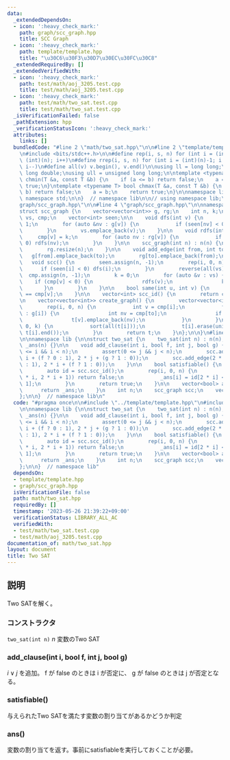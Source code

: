 ```yaml
---
data:
  _extendedDependsOn:
  - icon: ':heavy_check_mark:'
    path: graph/scc_graph.hpp
    title: SCC Graph
  - icon: ':heavy_check_mark:'
    path: template/template.hpp
    title: "\u30C6\u30F3\u30D7\u30EC\u30FC\u30C8"
  _extendedRequiredBy: []
  _extendedVerifiedWith:
  - icon: ':heavy_check_mark:'
    path: test/math/aoj_3205.test.cpp
    title: test/math/aoj_3205.test.cpp
  - icon: ':heavy_check_mark:'
    path: test/math/two_sat.test.cpp
    title: test/math/two_sat.test.cpp
  _isVerificationFailed: false
  _pathExtension: hpp
  _verificationStatusIcon: ':heavy_check_mark:'
  attributes:
    links: []
  bundledCode: "#line 2 \"math/two_sat.hpp\"\n\n#line 2 \"template/template.hpp\"\n\
    \n#include <bits/stdc++.h>\n\n#define rep(i, s, n) for (int i = (int)(s); i <\
    \ (int)(n); i++)\n#define rrep(i, s, n) for (int i = (int)(n)-1; i >= (int)(s);\
    \ i--)\n#define all(v) v.begin(), v.end()\n\nusing ll = long long;\nusing ld =\
    \ long double;\nusing ull = unsigned long long;\n\ntemplate <typename T> bool\
    \ chmin(T &a, const T &b) {\n    if (a <= b) return false;\n    a = b;\n    return\
    \ true;\n}\ntemplate <typename T> bool chmax(T &a, const T &b) {\n    if (a >=\
    \ b) return false;\n    a = b;\n    return true;\n}\n\nnamespace lib {\n\nusing\
    \ namespace std;\n\n}  // namespace lib\n\n// using namespace lib;\n#line 2 \"\
    graph/scc_graph.hpp\"\n\n#line 4 \"graph/scc_graph.hpp\"\n\nnamespace lib {\n\n\
    struct scc_graph {\n    vector<vector<int>> g, rg;\n    int n, k;\n\n    vector<int>\
    \ vs, cmp;\n    vector<int> seen;\n\n    void dfs(int v) {\n        seen[v] =\
    \ 1;\n        for (auto &nv : g[v]) {\n            if (seen[nv] < 0) dfs(nv);\n\
    \        }\n        vs.emplace_back(v);\n    }\n\n    void rdfs(int v) {\n   \
    \     cmp[v] = k;\n        for (auto nv : rg[v]) {\n            if (cmp[nv] <\
    \ 0) rdfs(nv);\n        }\n    }\n\n    scc_graph(int n) : n(n) {\n        g.resize(n);\n\
    \        rg.resize(n);\n    }\n\n    void add_edge(int from, int to) {\n     \
    \   g[from].emplace_back(to);\n        rg[to].emplace_back(from);\n    }\n\n \
    \   void scc() {\n        seen.assign(n, -1);\n        rep(i, 0, n) {\n      \
    \      if (seen[i] < 0) dfs(i);\n        }\n        reverse(all(vs));\n      \
    \  cmp.assign(n, -1);\n        k = 0;\n        for (auto &v : vs) {\n        \
    \    if (cmp[v] < 0) {\n                rdfs(v);\n                k++;\n     \
    \       }\n        }\n    }\n\n    bool same(int u, int v) {\n        return cmp[u]\
    \ == cmp[v];\n    }\n\n    vector<int> scc_id() {\n        return cmp;\n    }\n\
    \n    vector<vector<int>> create_graph() {\n        vector<vector<int>> t(k);\n\
    \        rep(i, 0, n) {\n            int v = cmp[i];\n            for (auto to\
    \ : g[i]) {\n                int nv = cmp[to];\n                if (v == nv) continue;\n\
    \                t[v].emplace_back(nv);\n            }\n        }\n        rep(i,\
    \ 0, k) {\n            sort(all(t[i]));\n            t[i].erase(unique(all(t[i])),\
    \ t[i].end());\n        }\n        return t;\n    }\n};\n\n}\n#line 5 \"math/two_sat.hpp\"\
    \n\nnamespace lib {\n\nstruct two_sat {\n    two_sat(int n) : n(n), scc(2 * n),\
    \ _ans(n) {}\n\n    void add_clause(int i, bool f, int j, bool g) {\n        assert(0\
    \ <= i && i < n);\n        assert(0 <= j && j < n);\n        scc.add_edge(2 *\
    \ i + (f ? 0 : 1), 2 * j + (g ? 1 : 0));\n        scc.add_edge(2 * j + (g ? 0\
    \ : 1), 2 * i + (f ? 1 : 0));\n    }\n\n    bool satisfiable() {\n        scc.scc();\n\
    \        auto id = scc.scc_id();\n        rep(i, 0, n) {\n            if (scc.same(2\
    \ * i, 2 * i + 1)) return false;\n            _ans[i] = id[2 * i] < id[2 * i +\
    \ 1];\n        }\n        return true;\n    }\n\n    vector<bool> ans() {\n  \
    \      return _ans;\n    }\n    int n;\n    scc_graph scc;\n    vector<bool> _ans;\n\
    };\n\n}  // namespace lib\n"
  code: "#pragma once\n\n#include \"../template/template.hpp\"\n#include \"../graph/scc_graph.hpp\"\
    \n\nnamespace lib {\n\nstruct two_sat {\n    two_sat(int n) : n(n), scc(2 * n),\
    \ _ans(n) {}\n\n    void add_clause(int i, bool f, int j, bool g) {\n        assert(0\
    \ <= i && i < n);\n        assert(0 <= j && j < n);\n        scc.add_edge(2 *\
    \ i + (f ? 0 : 1), 2 * j + (g ? 1 : 0));\n        scc.add_edge(2 * j + (g ? 0\
    \ : 1), 2 * i + (f ? 1 : 0));\n    }\n\n    bool satisfiable() {\n        scc.scc();\n\
    \        auto id = scc.scc_id();\n        rep(i, 0, n) {\n            if (scc.same(2\
    \ * i, 2 * i + 1)) return false;\n            _ans[i] = id[2 * i] < id[2 * i +\
    \ 1];\n        }\n        return true;\n    }\n\n    vector<bool> ans() {\n  \
    \      return _ans;\n    }\n    int n;\n    scc_graph scc;\n    vector<bool> _ans;\n\
    };\n\n}  // namespace lib"
  dependsOn:
  - template/template.hpp
  - graph/scc_graph.hpp
  isVerificationFile: false
  path: math/two_sat.hpp
  requiredBy: []
  timestamp: '2023-05-26 21:39:22+09:00'
  verificationStatus: LIBRARY_ALL_AC
  verifiedWith:
  - test/math/two_sat.test.cpp
  - test/math/aoj_3205.test.cpp
documentation_of: math/two_sat.hpp
layout: document
title: Two SAT
---
```


## 説明

Two SATを解く。

### コンストラクタ

`two_sat(int n)` $n$ 変数のTwo SAT

### add_clause(int i, bool f, int j, bool g)

$i \lor j$ を追加。
f が false のときは i が否定に、 g が false のときは j が否定となる。

### satisfiable()

与えられたTwo SATを満たす変数の割り当てがあるかどうか判定

### ans()

変数の割り当てを返す。事前にsatisfiableを実行しておくことが必要。
